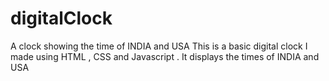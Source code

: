 # digitalClock
A clock showing the time of INDIA and USA
This is a basic digital clock I made using HTML , CSS and Javascript . It displays the times of INDIA and USA

